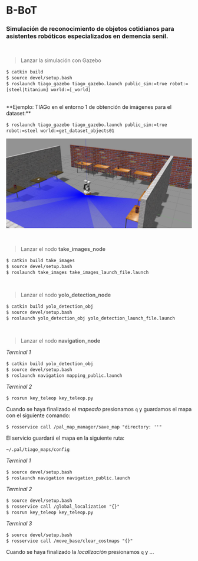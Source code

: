 # B-BoT
### Simulación de reconocimiento de objetos cotidianos para asistentes robóticos especializados en demencia senil.

<br>

>Lanzar la simulación con Gazebo

```
$ catkin build
$ source devel/setup.bash
$ roslaunch tiago_gazebo tiago_gazebo.launch public_sim:=true robot:=[steel|titanium] world:=[_world]
```

<br>
**Ejemplo: TIAGo en el entorno 1 de obtención de imágenes para el dataset:**

```
$ roslaunch tiago_gazebo tiago_gazebo.launch public_sim:=true robot:=steel world:=get_dataset_objects01
```

![alt text](doc/simulation02.jpg "TIAGo en el entorno de dataset 1")

<br>

>Lanzar el nodo **take_images_node**

```
$ catkin build take_images
$ source devel/setup.bash
$ roslaunch take_images take_images_launch_file.launch
```

<br>

>Lanzar el nodo **yolo_detection_node**

```
$ catkin build yolo_detection_obj
$ source devel/setup.bash
$ roslaunch yolo_detection_obj yolo_detection_launch_file.launch
```

<br>

>Lanzar el nodo **navigation_node**

*Terminal 1*
```
$ catkin build yolo_detection_obj
$ source devel/setup.bash
$ roslaunch navigation mapping_public.launch
```

*Terminal 2*
```
$ rosrun key_teleop key_teleop.py
```

Cuando se haya finalizado el *mapeado* presionamos `q` y guardamos el mapa con el siguiente comando:

```
$ rosservice call /pal_map_manager/save_map "directory: ''"
```
El servicio guardará el mapa en la siguiente ruta:

```
~/.pal/tiago_maps/config
```

*Terminal 1*
```
$ source devel/setup.bash
$ roslaunch navigation navigation_public.launch
```

*Terminal 2*
```
$ source devel/setup.bash
$ rosservice call /global_localization "{}"
$ rosrun key_teleop key_teleop.py
```

*Terminal 3*
```
$ source devel/setup.bash
$ rosservice call /move_base/clear_costmaps "{}"
```

Cuando se haya finalizado la *localización* presionamos `q` y ...

